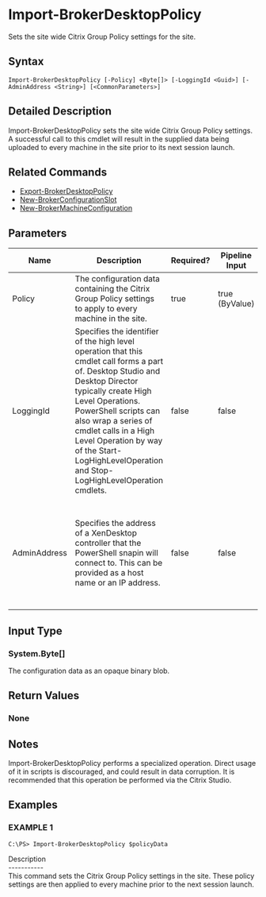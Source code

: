﻿# Import-BrokerDesktopPolicy

   Sets the site wide Citrix Group Policy settings for the site.

## Syntax
```
Import-BrokerDesktopPolicy [-Policy] <Byte[]> [-LoggingId <Guid>] [-AdminAddress <String>] [<CommonParameters>]
```

## Detailed Description
   Import-BrokerDesktopPolicy sets the site wide Citrix Group Policy settings. A successful call to this cmdlet will result in the supplied data being uploaded to every machine in the site prior to its next session launch.

## Related Commands
  * [Export-BrokerDesktopPolicy](Export-BrokerDesktopPolicy.html)
  * [New-BrokerConfigurationSlot](New-BrokerConfigurationSlot.html)
  * [New-BrokerMachineConfiguration](New-BrokerMachineConfiguration.html)
## Parameters

| Name   | Description | Required? | Pipeline Input | Default Value |
| --- | --- | --- | --- | --- |
| Policy | The configuration data containing the Citrix Group Policy settings to apply to every machine in the site. | true | true (ByValue) |  |
| LoggingId | Specifies the identifier of the high level operation that this cmdlet call forms a part of. Desktop Studio and Desktop Director typically create High Level Operations. PowerShell scripts can also wrap a series of cmdlet calls in a High Level Operation by way of the Start-LogHighLevelOperation and Stop-LogHighLevelOperation cmdlets. | false | false |  |
| AdminAddress | Specifies the address of a XenDesktop controller that the PowerShell snapin will connect to. This can be provided as a host name or an IP address. | false | false | Localhost. Once a value is provided by any cmdlet, this value will become the default. |

## Input Type
### System.Byte[]
   The configuration data as an opaque binary blob.
## Return Values
### None
   ## Notes
   Import-BrokerDesktopPolicy performs a specialized operation. Direct usage of it in scripts is discouraged, and could result in data corruption. It is recommended that this operation be performed via the Citrix Studio.
## Examples

### EXAMPLE 1
```
C:\PS> Import-BrokerDesktopPolicy $policyData
```
   Description<br>-----------<br>This command sets the Citrix Group Policy settings in the site. These policy settings are then applied to every machine prior to the next session launch.
